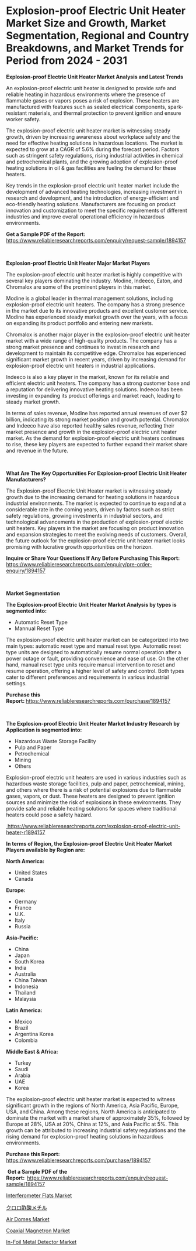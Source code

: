 <p><h1>Explosion-proof Electric Unit Heater Market Size and Growth, Market Segmentation, Regional and Country Breakdowns, and Market Trends for Period from 2024 -  2031</h1></p><p><strong>Explosion-proof Electric Unit Heater Market Analysis and Latest Trends</strong></p>
<p><p>An explosion-proof electric unit heater is designed to provide safe and reliable heating in hazardous environments where the presence of flammable gases or vapors poses a risk of explosion. These heaters are manufactured with features such as sealed electrical components, spark-resistant materials, and thermal protection to prevent ignition and ensure worker safety.</p><p>The explosion-proof electric unit heater market is witnessing steady growth, driven by increasing awareness about workplace safety and the need for effective heating solutions in hazardous locations. The market is expected to grow at a CAGR of 5.6% during the forecast period. Factors such as stringent safety regulations, rising industrial activities in chemical and petrochemical plants, and the growing adoption of explosion-proof heating solutions in oil & gas facilities are fueling the demand for these heaters.</p><p>Key trends in the explosion-proof electric unit heater market include the development of advanced heating technologies, increasing investment in research and development, and the introduction of energy-efficient and eco-friendly heating solutions. Manufacturers are focusing on product innovation and customization to meet the specific requirements of different industries and improve overall operational efficiency in hazardous environments.</p></p>
<p><strong>Get a Sample PDF of the Report:&nbsp;</strong> <a href="https://www.reliableresearchreports.com/enquiry/request-sample/1894157">https://www.reliableresearchreports.com/enquiry/request-sample/1894157</a></p>
<p>&nbsp;</p>
<p><strong>Explosion-proof Electric Unit Heater Major Market Players</strong></p>
<p><p>The explosion-proof electric unit heater market is highly competitive with several key players dominating the industry. Modine, Indeeco, Eaton, and Chromalox are some of the prominent players in this market.</p><p>Modine is a global leader in thermal management solutions, including explosion-proof electric unit heaters. The company has a strong presence in the market due to its innovative products and excellent customer service. Modine has experienced steady market growth over the years, with a focus on expanding its product portfolio and entering new markets.</p><p>Chromalox is another major player in the explosion-proof electric unit heater market with a wide range of high-quality products. The company has a strong market presence and continues to invest in research and development to maintain its competitive edge. Chromalox has experienced significant market growth in recent years, driven by increasing demand for explosion-proof electric unit heaters in industrial applications.</p><p>Indeeco is also a key player in the market, known for its reliable and efficient electric unit heaters. The company has a strong customer base and a reputation for delivering innovative heating solutions. Indeeco has been investing in expanding its product offerings and market reach, leading to steady market growth.</p><p>In terms of sales revenue, Modine has reported annual revenues of over $2 billion, indicating its strong market position and growth potential. Chromalox and Indeeco have also reported healthy sales revenue, reflecting their market presence and growth in the explosion-proof electric unit heater market. As the demand for explosion-proof electric unit heaters continues to rise, these key players are expected to further expand their market share and revenue in the future.</p></p>
<p>&nbsp;</p>
<p><strong>What Are The Key Opportunities For Explosion-proof Electric Unit Heater Manufacturers?</strong></p>
<p><p>The Explosion-proof Electric Unit Heater market is witnessing steady growth due to the increasing demand for heating solutions in hazardous industrial environments. The market is expected to continue to expand at a considerable rate in the coming years, driven by factors such as strict safety regulations, growing investments in industrial sectors, and technological advancements in the production of explosion-proof electric unit heaters. Key players in the market are focusing on product innovation and expansion strategies to meet the evolving needs of customers. Overall, the future outlook for the explosion-proof electric unit heater market looks promising with lucrative growth opportunities on the horizon.</p></p>
<p><strong>Inquire or Share Your Questions If Any Before Purchasing This Report:</strong> <a href="https://www.reliableresearchreports.com/enquiry/pre-order-enquiry/1894157">https://www.reliableresearchreports.com/enquiry/pre-order-enquiry/1894157</a></p>
<p>&nbsp;</p>
<p><strong>Market Segmentation</strong></p>
<p><strong>The Explosion-proof Electric Unit Heater Market Analysis by types is segmented into:</strong></p>
<p><ul><li>Automatic Reset Type</li><li>Mannual Reset Type</li></ul></p>
<p><p>The explosion-proof electric unit heater market can be categorized into two main types: automatic reset type and manual reset type. Automatic reset type units are designed to automatically resume normal operation after a power outage or fault, providing convenience and ease of use. On the other hand, manual reset type units require manual intervention to reset and resume operation, offering a higher level of safety and control. Both types cater to different preferences and requirements in various industrial settings.</p></p>
<p><strong>Purchase this Report:&nbsp;</strong><a href="https://www.reliableresearchreports.com/purchase/1894157">https://www.reliableresearchreports.com/purchase/1894157</a></p>
<p>&nbsp;</p>
<p><strong>The Explosion-proof Electric Unit Heater Market Industry Research by Application is segmented into:</strong></p>
<p><ul><li>Hazardous Waste Storage Facility</li><li>Pulp and Paper</li><li>Petrochemical</li><li>Mining</li><li>Others</li></ul></p>
<p><p>Explosion-proof electric unit heaters are used in various industries such as hazardous waste storage facilities, pulp and paper, petrochemical, mining, and others where there is a risk of potential explosions due to flammable gases, vapors, or dust. These heaters are designed to prevent ignition sources and minimize the risk of explosions in these environments. They provide safe and reliable heating solutions for spaces where traditional heaters could pose a safety hazard.</p></p>
<p><a href="https://www.reliableresearchreports.com/explosion-proof-electric-unit-heater-r1894157">&nbsp;https://www.reliableresearchreports.com/explosion-proof-electric-unit-heater-r1894157</a></p>
<p><strong>In terms of Region, the Explosion-proof Electric Unit Heater Market Players available by Region are:</strong></p>
<p>
    <p> <strong> North America: </strong>
        <ul>
            <li>United States</li>
            <li>Canada</li>
        </ul>
        </p> 
    <p> <strong> Europe: </strong>
        <ul>
            <li>Germany</li>
            <li>France</li>
            <li>U.K.</li>
            <li>Italy</li>
            <li>Russia</li>
        </ul>
        </p> 
    <p> <strong> Asia-Pacific: </strong>
        <ul>
            <li>China</li>
            <li>Japan</li>
            <li>South Korea</li>
            <li>India</li>
            <li>Australia</li>
            <li>China Taiwan</li>
            <li>Indonesia</li>
            <li>Thailand</li>
            <li>Malaysia</li>
        </ul>
        </p> 
    <p> <strong> Latin America: </strong>
        <ul>
            <li>Mexico</li>
            <li>Brazil</li>
            <li>Argentina Korea</li>
            <li>Colombia</li>
        </ul>
        </p> 
    <p> <strong> Middle East & Africa: </strong>
        <ul>
            <li>Turkey</li>
            <li>Saudi</li>
            <li>Arabia</li>
            <li>UAE</li>
            <li>Korea</li>
        </ul>
    </p>
    </p>
<p><p>The explosion-proof electric unit heater market is expected to witness significant growth in the regions of North America, Asia Pacific, Europe, USA, and China. Among these regions, North America is anticipated to dominate the market with a market share of approximately 35%, followed by Europe at 28%, USA at 20%, China at 12%, and Asia Pacific at 5%. This growth can be attributed to increasing industrial safety regulations and the rising demand for explosion-proof heating solutions in hazardous environments.</p></p>
<p><strong>Purchase this Report: </strong><a href="https://www.reliableresearchreports.com/purchase/1894157">https://www.reliableresearchreports.com/purchase/1894157</a></p>
<p>&nbsp;<strong>Get a Sample PDF of the Report:&nbsp;&nbsp;</strong><a href="https://www.reliableresearchreports.com/enquiry/request-sample/1894157">https://www.reliableresearchreports.com/enquiry/request-sample/1894157</a></p>
<p><strong></strong></p>
<p><p><a href="https://github.com/jaidynmorantestelletmjzya/Market-Research-Report-List-2/blob/main/interferometer-flats-market.md">Interferometer Flats Market</a></p><p><a href="https://github.com/moulafa/Market-Research-Report-List-1/blob/main/503503944689.md">クロロ酢酸メチル</a></p><p><a href="https://issuu.com/reportprime-2/docs/air-domes-market-size-2030.pptx">Air Domes Market</a></p><p><a href="https://issuu.com/reportprime-2/docs/coaxial-magnetron-market-size-2030.pptx">Coaxial Magnetron Market</a></p><p><a href="https://github.com/ruddyyedelwadw/Market-Research-Report-List-2/blob/main/in-foil-metal-detector-market.md">In-Foil Metal Detector Market</a></p></p>